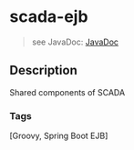 # scada-ejb
> see JavaDoc: [JavaDoc](docs/javadoc/index.html)

## Description
Shared components of SCADA

### Tags
[Groovy, Spring Boot EJB]
